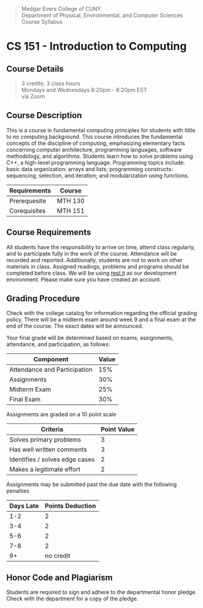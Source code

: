 >Medgar Evers College of CUNY  
Department of Physical, Environmental, and Computer Sciences  
Course Syllabus

# CS 151 - Introduction to Computing

## Course Details
> 3 credits; 3 class hours  
Mondays and Wednesdays 6:20pm - 8:20pm EST  
via Zoom

## Course Description
This is a course in fundamental computing principles for students with little to no computing background. This
course introduces the fundamental concepts of the discipline of computing, emphasizing elementary facts
concerning computer architecture, programming languages, software methodology, and algorithms. Students
learn how to solve problems using C++, a high-level programming language. Programming topics include: basic data
organization: arrays and lists; programming constructs: sequencing, selection, and iteration; and
modularization using functions.

| Requirements | Course |
| --- | --- |
| Prerequesite | MTH 130 |
| Corequisites | MTH 151 |

## Course Requirements
All students have the responsibility to arrive on time, attend class regularly, and to participate fully in the work of
the course. Attendance will be recorded and reported. Additionally, students are not to work on other materials in
class. Assigned readings, problems and programs should be completed before class. We will be using [repl.it](https://replit.com/) as our development environment. Please make sure you have created an account.

## Grading Procedure
Check with the college catalog for information regarding the official grading policy. There will be a midterm exam around week 9 and a final exam at the end of the course. The exact dates will be
announced.

Your final grade will be determined based on exams, assignments, attendance, and participation, as follows:

| Component | Value |
| --- | --- |
| Attendance and Participation | 15% |
| Assignments | 30% |
| Midterm Exam | 25% |
| Final Exam | 30% |

Assignments are graded on a 10 point scale

| Criteria | Point Value |
| --- | --- |
| Solves primary problems | 3 |
| Has well written comments | 3 |
| Identifies / solves edge cases | 2 |
| Makes a legitimate effort | 2 |

Assignments may be submitted past the due date with the following penalties

| Days Late | Points Deduction |
| --- | --- |
| 1-2 | 2 |
| 3-4 | 2 |
| 5-6 | 2 |
| 7-8 | 2 |
| 9+ | no credit |

## Honor Code and Plagiarism

Students are required to sign and adhere to the departmental honor pledge. Check with the department for a
copy of the pledge.
